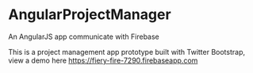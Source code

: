 AngularProjectManager
=====================

An AngularJS app communicate with Firebase

This is a project management app prototype built with Twitter Bootstrap, view a demo here
https://fiery-fire-7290.firebaseapp.com



